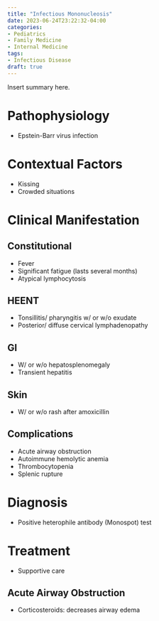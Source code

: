 ```yaml
---
title: "Infectious Mononucleosis"
date: 2023-06-24T23:22:32-04:00
categories: 
- Pediatrics
- Family Medicine
- Internal Medicine
tags:
- Infectious Disease
draft: true
---
```

Insert summary here.

<!--more-->
# Pathophysiology
- Epstein-Barr virus infection

# Contextual Factors
- Kissing
- Crowded situations

# Clinical Manifestation
## Constitutional
- Fever
- Significant fatigue (lasts several months)
- Atypical lymphocytosis

## HEENT
- Tonsillitis/ pharyngitis w/ or w/o exudate
- Posterior/ diffuse cervical lymphadenopathy

## GI
- W/ or w/o hepatosplenomegaly
- Transient hepatitis

## Skin
- W/ or w/o rash after amoxicillin

## Complications
- Acute airway obstruction
- Autoimmune hemolytic anemia
- Thrombocytopenia
- Splenic rupture

# Diagnosis
- Positive heterophile antibody (Monospot) test

# Treatment
- Supportive care

## Acute Airway Obstruction
- Corticosteroids: decreases airway edema
